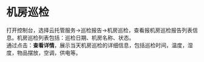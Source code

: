 # 机房巡检
打开控制台，选择云托管服务->巡检报告->机房巡检，查看报机房巡检报告列表信息。机房巡检列表包括：巡检日期、机房名称、状态。</br>
通过点击：**查看详情**，展示当天机房巡检的详细信息，包括巡检时间，温度，湿度，物品摆放，空调，供电等。
